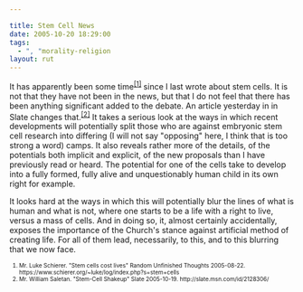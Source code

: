 ```yaml
---

title: Stem Cell News
date: 2005-10-20 18:29:00
tags:
  - ", "morality-religion
layout: rut
---
```


<p>It has apparently been some time<sup><a href="https://www.schierer.org/~luke/log/20050822-1336/stem-cells-cost-lives" title="Stem cells cost lives">[1]</a></sup> since I last wrote about stem cells.  It is not that they have not been in the news, but that I do not feel that there has been anything significant added to the debate.  An article yesterday in in Slate changes that.<sup><a href="http://slate.msn.com/id/2128306/" title="Stem-Cell Shakeup">[2]</a></sup> It takes a serious look at the ways in which recent developments will potentially split those who are against embryonic stem cell research into differing (I will not say "opposing" here, I think that is too strong a word) camps. It also reveals rather more of the details, of the potentials both implicit and explicit, of the new proposals than I have previously read or heard.  The potential for one of the cells take to develop into a fully formed, fully alive and unquestionably human child in its own right for example.</p>  <p>It looks hard at the ways in which this will potentially blur the lines of what is human and what is not, where one starts to be a life with a right to live, versus a mass of cells.  And in doing so, it, almost certainly accidentally, exposes the importance of the Church's stance against artificial method of creating life.  For all of them lead, necessarily, to this, and to this blurring that we now face.</p>  <font size="-2"> <ol> <li>Mr. Luke Schierer.  "Stem cells cost lives" Random Unfinished Thoughts 2005-08-22. https://www.schierer.org/~luke/log/index.php?s=stem+cells</li><li>Mr. William Saletan.  "Stem-Cell Shakeup" Slate 2005-10-19. http://slate.msn.com/id/2128306/  </li> </ol> </font>


